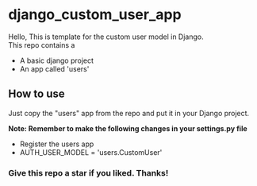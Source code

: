 # django_custom_user_app

Hello, This is template for the custom user model in Django. <br>
This repo contains a 
<ul> 
<li>A basic django project</li>
<li>An app called 'users'</li>
</ul>

## How to use
Just copy the "users" app from the repo and put it in your Django project. <br>

<strong> Note: Remember to make the following changes in your settings.py file
</strong>

<ul>
<li> Register the users app </li>
<li> AUTH_USER_MODEL = 'users.CustomUser'
 </li>
</ul>

###  Give this repo a star if you liked. Thanks!
